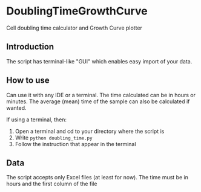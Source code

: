 # DoublingTimeGrowthCurve

Cell doubling time calculator and Growth Curve plotter

## Introduction

The script has terminal-like "GUI" which enables easy import of your data.

## How to use

Can use it with any IDE or a terminal.
The time calculated can be in hours or minutes.
The average (mean) time of the sample can also be calculated if wanted.

If using a terminal, then:
1) Open a terminal and cd to your directory where the script is
2) Write `python doubling_time.py`
3) Follow the instruction that appear in the terminal

## Data

The script accepts only Excel files (at least for now).
The time must be in hours and the first column of the file
